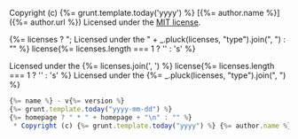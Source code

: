 Copyright (c) {%= grunt.template.today('yyyy') %} [{%= author.name %}]({%= author.url %})
Licensed under the [MIT license](./LICENSE-MIT).



{%= licenses ? "; Licensed under the " + _.pluck(licenses, "type").join(", ") : "" %} license{%= licenses.length === 1 ? '' : 's' %}




Licensed under the {%= licenses.join(', ') %} license{%= licenses.length === 1 ? '' : 's' %}
Licensed under the {%= _.pluck(licenses, "type").join(", ") %}
```js
{%= name %} - v{%= version %}
{%= grunt.template.today("yyyy-mm-dd") %}
{%= homepage ? " * " + homepage + "\n" : "" %}
 * Copyright (c) {%= grunt.template.today("yyyy") %} {%= author.name %}
```